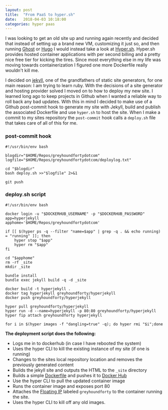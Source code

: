 ```yaml
---
layout: post
title:  "From PaaS to hyper.sh"
date:   2018-04-03 10:18:00
categories: hyper paas
---
```


I was looking to get an old site up and running again recently and decided that instead of setting up a brand new VM, customizing it just so, and then running [Ghost](https://ghost.org/) or [Hugo](http://gohugo.io/) I would instead take a look at [Hyper.sh](https://hyper.sh/).  Hyper.sh provides hosted container applications with per second billing and a pretty nice free tier for kicking the tires. Since most everything else in my life was moving towards containerization I figured one more Dockerfile really wouldn't kill me. 

I decided on [jekyll](https://jekyllrb.com/), one of the grandfathers of static site generators, for one main reason: I am trying to learn ruby. With the decisions of a site generator and hosting provider solved I moved on to how to deploy my new site. I learned long ago to keep projects in Github when I wanted a reliable way to roll back any bad updates.  With this in mind I decided to make use of a Github post-commit hook to generate my site with Jekyll, build and publish the associated Dockerfile and use `hyper.sh` to host the site. When I make a commit to my sites repository the `post-commit` hook calls a `deploy.sh` file that takes care of all of this for me. 

### post-commit hook

```
#!/usr/bin/env bash

blogdir="$HOME/Repos/greyhoundfortydotcom"
logfile="$HOME/Repos/greyhoundfortydotcom/deploylog.txt"

cd "$blogdir"
bash deploy.sh >>"$logfile" 2>&1

git push
```  

### deploy.sh script

```
#!/usr/bin/env bash

docker login -u "$DOCKERHUB_USERNAME" -p "$DOCKERHUB_PASSWORD"
app=hyperjekyll
apphome='$HOME/Repos/greyhoundfortydotcom'

if [[ $(hyper ps -q --filter "name=$app" | grep -q . && echo running) = "running" ]]; then
	hyper stop "$app"
	hyper rm "$app"
fi

cd "$apphome"
rm -rf _site
mkdir _site

bundle install
bundle exec jekyll build -q -d _site

docker build -t hyperjekyll .
docker tag hyperjekyll greyhoundforty/hyperjekyll
docker push greyhoundforty/hyperjekyll

hyper pull greyhoundforty/hyperjekyll
hyper run -d --name=hyperjekyll -p 80:80 greyhoundforty/hyperjekyll
hyper fip attach greyhoundforty hyperjekyll

for i in $(hyper images -f "dangling=true" -q); do hyper rmi "$i";done
```


**The deployment script does the following:**
* Logs me in to dockerhub (in case I have rebooted the system)
* Uses the hyper CLI to kill the existing instance of my site (if one is running)
* Changes to the sites local repository location and removes the previously generated content
* Builds the jekyll site and outputs the HTML to the `_site` directory
* Builds a simple [Dockerfile](https://github.com/greyhoundforty/greyhoundfortydotcom/blob/master/Dockerfile)  and pushes it to [Docker Hub](https://hub.docker.com)
* Use the hyper CLI to pull the updated container image
* Runs the container image and exposes port 80
* Attaches the [Floating IP](https://docs.hyper.sh/Feature/network/fip.html) labeled `greyhoundforty` to the container running the site. 
* Uses the hyper CLI to kill off any old images. 
